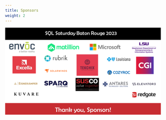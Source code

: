 ```yaml
---
title: Sponsors
weight: 2
---
```

<!-- markdownlint-disable MD041 -->
![SQL Saturday Sponsors](./Slide02.png)
